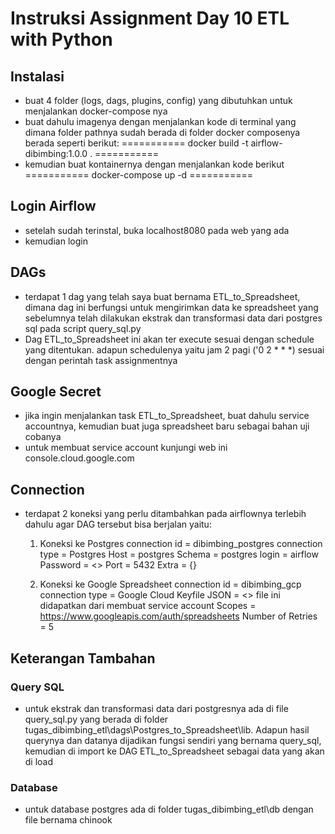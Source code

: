 # Instruksi Assignment Day 10 ETL with Python #

## Instalasi ##
- buat 4 folder (logs, dags, plugins, config) yang dibutuhkan untuk menjalankan docker-compose nya
- buat dahulu imagenya dengan menjalankan kode di terminal yang dimana folder pathnya sudah berada di folder docker composenya berada seperti berikut:
===========
docker build -t airflow-dibimbing:1.0.0 . 
===========
- kemudian buat kontainernya dengan menjalankan kode berikut
===========
docker-compose up -d
===========

## Login Airflow ##
- setelah sudah terinstal, buka localhost8080 pada web yang ada
- kemudian login 

## DAGs ##
- terdapat 1 dag yang telah saya buat bernama ETL_to_Spreadsheet, dimana dag ini berfungsi untuk mengirimkan data ke spreadsheet yang sebelumnya telah dilakukan ekstrak dan transformasi data dari postgres sql pada script query_sql.py
- Dag ETL_to_Spreadsheet ini akan ter execute sesuai dengan schedule yang ditentukan. adapun schedulenya yaitu jam 2 pagi ('0 2 * * *) sesuai dengan perintah task assignmentnya

## Google Secret ##
- jika ingin menjalankan task ETL_to_Spreadsheet, buat dahulu service accountnya, kemudian buat juga spreadsheet baru sebagai bahan uji cobanya
- untuk membuat service account kunjungi web ini console.cloud.google.com

## Connection ##
- terdapat 2 koneksi yang perlu ditambahkan pada airflownya terlebih dahulu agar DAG tersebut bisa berjalan yaitu:
    1. Koneksi ke Postgres
        connection id = dibimbing_postgres
        connection type = Postgres
        Host = postgres
        Schema = postgres
        login = airflow
        Password = <<Password>>
        Port = 5432
        Extra = {}

    2. Koneksi ke Google Spreadsheet
        connection id = dibimbing_gcp
        connection type = Google Cloud
        Keyfile JSON = <<google secret.json>> file ini didapatkan dari membuat service account
        Scopes = https://www.googleapis.com/auth/spreadsheets
        Number of Retries = 5


## Keterangan Tambahan ##
### Query SQL ###
- untuk ekstrak dan transformasi data dari postgresnya ada di file query_sql.py yang berada di folder tugas_dibimbing_etl\dags\Postgres_to_Spreadsheet\lib. Adapun hasil querynya dan datanya dijadikan fungsi sendiri yang bernama query_sql, kemudian di import ke DAG ETL_to_Spreadsheet sebagai data yang akan di load

### Database ###
- untuk database postgres ada di folder tugas_dibimbing_etl\db dengan file bernama chinook
